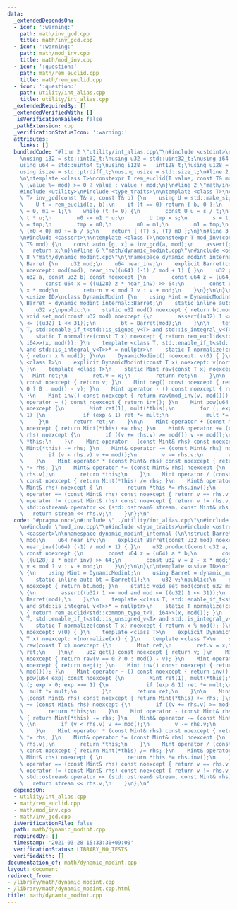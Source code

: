```yaml
---
data:
  _extendedDependsOn:
  - icon: ':warning:'
    path: math/inv_gcd.cpp
    title: math/inv_gcd.cpp
  - icon: ':warning:'
    path: math/mod_inv.cpp
    title: math/mod_inv.cpp
  - icon: ':question:'
    path: math/rem_euclid.cpp
    title: math/rem_euclid.cpp
  - icon: ':question:'
    path: utility/int_alias.cpp
    title: utility/int_alias.cpp
  _extendedRequiredBy: []
  _extendedVerifiedWith: []
  _isVerificationFailed: false
  _pathExtension: cpp
  _verificationStatusIcon: ':warning:'
  attributes:
    links: []
  bundledCode: "#line 2 \"utility/int_alias.cpp\"\n#include <cstdint>\n#include <cstddef>\n\
    \nusing i32 = std::int32_t;\nusing u32 = std::uint32_t;\nusing i64 = std::int64_t;\n\
    using u64 = std::uint64_t;\nusing i128 = __int128_t;\nusing u128 = __uint128_t;\n\
    using isize = std::ptrdiff_t;\nusing usize = std::size_t;\n#line 2 \"math/rem_euclid.cpp\"\
    \n\ntemplate <class T>\nconstexpr T rem_euclid(T value, const T& mod) {\n    return\
    \ (value %= mod) >= 0 ? value : value + mod;\n}\n#line 2 \"math/inv_gcd.cpp\"\n\
    #include <utility>\n#include <type_traits>\n\ntemplate <class T>\nconstexpr std::pair<T,\
    \ T> inv_gcd(const T& a, const T& b) {\n    using U = std::make_signed_t<T>;\n\
    \    U t = rem_euclid(a, b);\n    if (t == 0) return { b, 0 };\n    U s = b, m0\
    \ = 0, m1 = 1;\n    while (t != 0) {\n        const U u = s / t;\n        s -=\
    \ t * u;\n        m0 -= m1 * u;\n        U tmp = s;\n        s = t;\n        t\
    \ = tmp;\n        tmp = m0;\n        m0 = m1;\n        m1 = tmp;\n    }\n    if\
    \ (m0 < 0) m0 += b / s;\n    return { (T) s, (T) m0 };\n}\n#line 3 \"math/mod_inv.cpp\"\
    \n#include <cassert>\n\ntemplate <class T>\nconstexpr T mod_inv(const T& a, const\
    \ T& mod) {\n    const auto [g, x] = inv_gcd(a, mod);\n    assert(g == 1);\n \
    \   return x;\n}\n#line 6 \"math/dynamic_modint.cpp\"\n#include <ostream>\n#line\
    \ 8 \"math/dynamic_modint.cpp\"\n\nnamespace dynamic_modint_internal {\n\nstruct\
    \ Barret {\n    u32 mod;\n    u64 near_inv;\n    explicit Barret(const u32 mod)\
    \ noexcept: mod(mod), near_inv((u64) (-1) / mod + 1) { }\n    u32 product(const\
    \ u32 a, const u32 b) const noexcept {\n        const u64 z = (u64) a * b;\n \
    \       const u64 x = ((u128) z * near_inv) >> 64;\n        const u32 v = z -\
    \ x * mod;\n        return v < mod ? v : v + mod;\n    }\n};\n\n}\n\ntemplate\
    \ <usize ID>\nclass DynamicModint {\n    using Mint = DynamicModint;\n    using\
    \ Barret = dynamic_modint_internal::Barret;\n    static inline auto bt = Barret(1);\n\
    \    u32 v;\npublic:\n    static u32 mod() noexcept { return bt.mod; }\n    static\
    \ void set_mod(const u32 mod) noexcept {\n        assert((u32) 1 <= mod and mod\
    \ <= ((u32) 1 << 31));\n        bt = Barret(mod);\n    }\n\n    template <class\
    \ T, std::enable_if_t<std::is_signed_v<T> and std::is_integral_v<T>>* = nullptr>\n\
    \    static T normalize(const T x) noexcept { return rem_euclid<std::common_type_t<T,\
    \ i64>>(x, mod()); }\n    template <class T, std::enable_if_t<std::is_unsigned_v<T>\
    \ and std::is_integral_v<T>>* = nullptr>\n    static T normalize(const T x) noexcept\
    \ { return x % mod(); }\n\n    DynamicModint() noexcept: v(0) { }\n    template\
    \ <class T>\n    explicit DynamicModint(const T x) noexcept: v(normalize(x)) {\
    \ }\n    template <class T>\n    static Mint raw(const T x) noexcept {\n     \
    \   Mint ret;\n        ret.v = x;\n        return ret;\n    }\n\n    u32 get()\
    \ const noexcept { return v; }\n    Mint neg() const noexcept { return raw(v ==\
    \ 0 ? 0 : mod() - v); }\n    Mint operator - () const noexcept { return neg();\
    \ }\n    Mint inv() const noexcept { return raw(mod_inv(v, mod())); }\n    Mint\
    \ operator ~ () const noexcept { return inv(); }\n    Mint pow(u64 exp) const\
    \ noexcept {\n        Mint ret(1), mult(*this);\n        for (; exp > 0; exp >>=\
    \ 1) {\n            if (exp & 1) ret *= mult;\n            mult *= mult;\n   \
    \     }\n        return ret;\n    }\n\n    Mint operator + (const Mint& rhs) const\
    \ noexcept { return Mint(*this) += rhs; }\n    Mint& operator += (const Mint&\
    \ rhs) noexcept {\n        if ((v += rhs.v) >= mod()) v -= mod();\n        return\
    \ *this;\n    }\n    Mint operator - (const Mint& rhs) const noexcept { return\
    \ Mint(*this) -= rhs; }\n    Mint& operator -= (const Mint& rhs) noexcept {\n\
    \        if (v < rhs.v) v += mod();\n        v -= rhs.v;\n        return *this;\n\
    \    }\n    Mint operator * (const Mint& rhs) const noexcept { return Mint(*this)\
    \ *= rhs; }\n    Mint& operator *= (const Mint& rhs) noexcept {\n        v = bt.product(v,\
    \ rhs.v);\n        return *this;\n    }\n    Mint operator / (const Mint& rhs)\
    \ const noexcept { return Mint(*this) /= rhs; }\n    Mint& operator /= (const\
    \ Mint& rhs) noexcept { \n        return *this *= rhs.inv();\n    }\n    bool\
    \ operator == (const Mint& rhs) const noexcept { return v == rhs.v; }\n    bool\
    \ operator != (const Mint& rhs) const noexcept { return v != rhs.v; }\n    friend\
    \ std::ostream& operator << (std::ostream& stream, const Mint& rhs) { \n     \
    \   return stream << rhs.v;\n    }\n};\n"
  code: "#pragma once\n#include \"../utility/int_alias.cpp\"\n#include \"rem_euclid.cpp\"\
    \n#include \"mod_inv.cpp\"\n#include <type_traits>\n#include <ostream>\n#include\
    \ <cassert>\n\nnamespace dynamic_modint_internal {\n\nstruct Barret {\n    u32\
    \ mod;\n    u64 near_inv;\n    explicit Barret(const u32 mod) noexcept: mod(mod),\
    \ near_inv((u64) (-1) / mod + 1) { }\n    u32 product(const u32 a, const u32 b)\
    \ const noexcept {\n        const u64 z = (u64) a * b;\n        const u64 x =\
    \ ((u128) z * near_inv) >> 64;\n        const u32 v = z - x * mod;\n        return\
    \ v < mod ? v : v + mod;\n    }\n};\n\n}\n\ntemplate <usize ID>\nclass DynamicModint\
    \ {\n    using Mint = DynamicModint;\n    using Barret = dynamic_modint_internal::Barret;\n\
    \    static inline auto bt = Barret(1);\n    u32 v;\npublic:\n    static u32 mod()\
    \ noexcept { return bt.mod; }\n    static void set_mod(const u32 mod) noexcept\
    \ {\n        assert((u32) 1 <= mod and mod <= ((u32) 1 << 31));\n        bt =\
    \ Barret(mod);\n    }\n\n    template <class T, std::enable_if_t<std::is_signed_v<T>\
    \ and std::is_integral_v<T>>* = nullptr>\n    static T normalize(const T x) noexcept\
    \ { return rem_euclid<std::common_type_t<T, i64>>(x, mod()); }\n    template <class\
    \ T, std::enable_if_t<std::is_unsigned_v<T> and std::is_integral_v<T>>* = nullptr>\n\
    \    static T normalize(const T x) noexcept { return x % mod(); }\n\n    DynamicModint()\
    \ noexcept: v(0) { }\n    template <class T>\n    explicit DynamicModint(const\
    \ T x) noexcept: v(normalize(x)) { }\n    template <class T>\n    static Mint\
    \ raw(const T x) noexcept {\n        Mint ret;\n        ret.v = x;\n        return\
    \ ret;\n    }\n\n    u32 get() const noexcept { return v; }\n    Mint neg() const\
    \ noexcept { return raw(v == 0 ? 0 : mod() - v); }\n    Mint operator - () const\
    \ noexcept { return neg(); }\n    Mint inv() const noexcept { return raw(mod_inv(v,\
    \ mod())); }\n    Mint operator ~ () const noexcept { return inv(); }\n    Mint\
    \ pow(u64 exp) const noexcept {\n        Mint ret(1), mult(*this);\n        for\
    \ (; exp > 0; exp >>= 1) {\n            if (exp & 1) ret *= mult;\n          \
    \  mult *= mult;\n        }\n        return ret;\n    }\n\n    Mint operator +\
    \ (const Mint& rhs) const noexcept { return Mint(*this) += rhs; }\n    Mint& operator\
    \ += (const Mint& rhs) noexcept {\n        if ((v += rhs.v) >= mod()) v -= mod();\n\
    \        return *this;\n    }\n    Mint operator - (const Mint& rhs) const noexcept\
    \ { return Mint(*this) -= rhs; }\n    Mint& operator -= (const Mint& rhs) noexcept\
    \ {\n        if (v < rhs.v) v += mod();\n        v -= rhs.v;\n        return *this;\n\
    \    }\n    Mint operator * (const Mint& rhs) const noexcept { return Mint(*this)\
    \ *= rhs; }\n    Mint& operator *= (const Mint& rhs) noexcept {\n        v = bt.product(v,\
    \ rhs.v);\n        return *this;\n    }\n    Mint operator / (const Mint& rhs)\
    \ const noexcept { return Mint(*this) /= rhs; }\n    Mint& operator /= (const\
    \ Mint& rhs) noexcept { \n        return *this *= rhs.inv();\n    }\n    bool\
    \ operator == (const Mint& rhs) const noexcept { return v == rhs.v; }\n    bool\
    \ operator != (const Mint& rhs) const noexcept { return v != rhs.v; }\n    friend\
    \ std::ostream& operator << (std::ostream& stream, const Mint& rhs) { \n     \
    \   return stream << rhs.v;\n    }\n};\n"
  dependsOn:
  - utility/int_alias.cpp
  - math/rem_euclid.cpp
  - math/mod_inv.cpp
  - math/inv_gcd.cpp
  isVerificationFile: false
  path: math/dynamic_modint.cpp
  requiredBy: []
  timestamp: '2021-03-28 15:33:30+09:00'
  verificationStatus: LIBRARY_NO_TESTS
  verifiedWith: []
documentation_of: math/dynamic_modint.cpp
layout: document
redirect_from:
- /library/math/dynamic_modint.cpp
- /library/math/dynamic_modint.cpp.html
title: math/dynamic_modint.cpp
---
```

